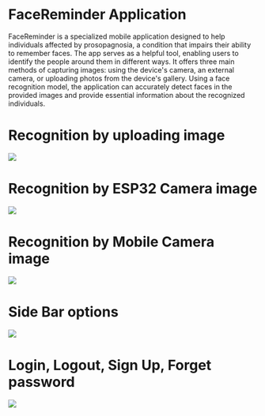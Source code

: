 # FaceReminder Application

FaceReminder is a specialized mobile application designed to help individuals affected by prosopagnosia, a condition that impairs their ability to 
remember faces. The app serves as a helpful tool, enabling users to identify the people around them in different ways. It offers three main methods of 
capturing images: using the device's camera, an external camera, or uploading photos from the device's gallery.
Using a face recognition model, the application can accurately detect faces in the provided images and provide essential information about the 
recognized individuals. 

# Recognition by uploading image

<img src='Upload.gif'></img>

# Recognition by ESP32 Camera image

<img src='ESP32 camera.gif'></img>

# Recognition by Mobile Camera image

<img src='Mobile Camera-1.gif'></img>

# Side Bar options

<img src='Side bar.gif'></img>

# Login, Logout, Sign Up, Forget password

<img src='LogOut.gif'></img>
